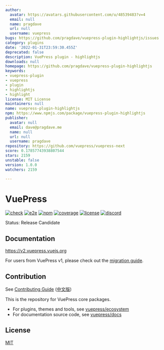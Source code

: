 ```yaml
---
author:
  avatar: https://avatars.githubusercontent.com/u/48539483?v=4
  email: null
  name: pragdave
  url: null
  username: vuepress
bugs: https://github.com/pragdave/vuepress-plugin-highlightjs/issues
category: plugins
date: '2022-01-31T23:59:30.455Z'
deprecated: false
description: VuePress plugin - highlightjs
downloads: null
homepage: https://github.com/pragdave/vuepress-plugin-highlightjs
keywords:
- vuepress-plugin
- vuepress
- plugin
- highlightjs
- highlight
license: MIT License
maintainers: null
name: vuepress-plugin-highlightjs
npm: https://www.npmjs.com/package/vuepress-plugin-highlightjs
publisher:
  avatar: null
  email: dave@pragdave.me
  name: null
  url: null
  username: pragdave
repository: https://github.com/vuepress/vuepress-next
score: 0.17857743938807544
stars: 2159
unstable: false
version: 1.0.0
watchers: 2159

---
```


# VuePress

[![check](https://github.com/vuepress/core/actions/workflows/check.yml/badge.svg?branch=main)](https://github.com/vuepress/core/actions/workflows/check.yml)
[![e2e](https://github.com/vuepress/core/actions/workflows/e2e.yml/badge.svg?branch=main)](https://github.com/vuepress/core/actions/workflows/e2e.yml)
[![npm](https://badgen.net/npm/v/vuepress/next)](https://www.npmjs.com/package/vuepress)
[![coverage](https://coveralls.io/repos/github/vuepress/core/badge.svg?branch=main)](https://coveralls.io/github/vuepress/core?branch=main)
[![license](https://badgen.net/github/license/vuepress/core)](https://github.com/vuepress/core/blob/main/LICENSE)
[![discord](https://badgen.net/discord/online-members/ptFjefy6H5?icon=discord&label=discord)](https://discord.gg/ptFjefy6H5)

Status: Release Candidate

## Documentation

https://v2.vuepress.vuejs.org

For users from VuePress v1, please check out the [migration guide](https://v2.vuepress.vuejs.org/guide/migration.html).

## Contribution

See [Contributing Guide](https://github.com/vuepress/core/blob/main/CONTRIBUTING.md) ([中文版](https://github.com/vuepress/core/blob/main/CONTRIBUTING_zh.md))

This is the repository for VuePress core packages.

- For plugins, themes and tools, see [vuepress/ecosystem](https://github.com/vuepress/ecosystem)
- For documentation source code, see [vuepress/docs](https://github.com/vuepress/docs)

## License

[MIT](https://github.com/vuepress/core/blob/main/LICENSE)
